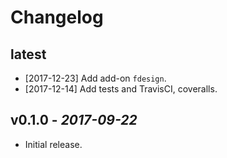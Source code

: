 # Changelog

## latest

* [2017-12-23] Add add-on `fdesign`.
* [2017-12-14] Add tests and TravisCI, coveralls.

## v0.1.0 - *2017-09-22*

* Initial release.
